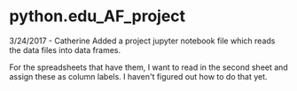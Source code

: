 # python.edu_AF_project
3/24/2017 - Catherine
Added a project jupyter notebook file which reads the data files into data frames.

For the spreadsheets that have them, I want to read in the second sheet and assign these as column labels.  I haven't figured out how to do that yet.
